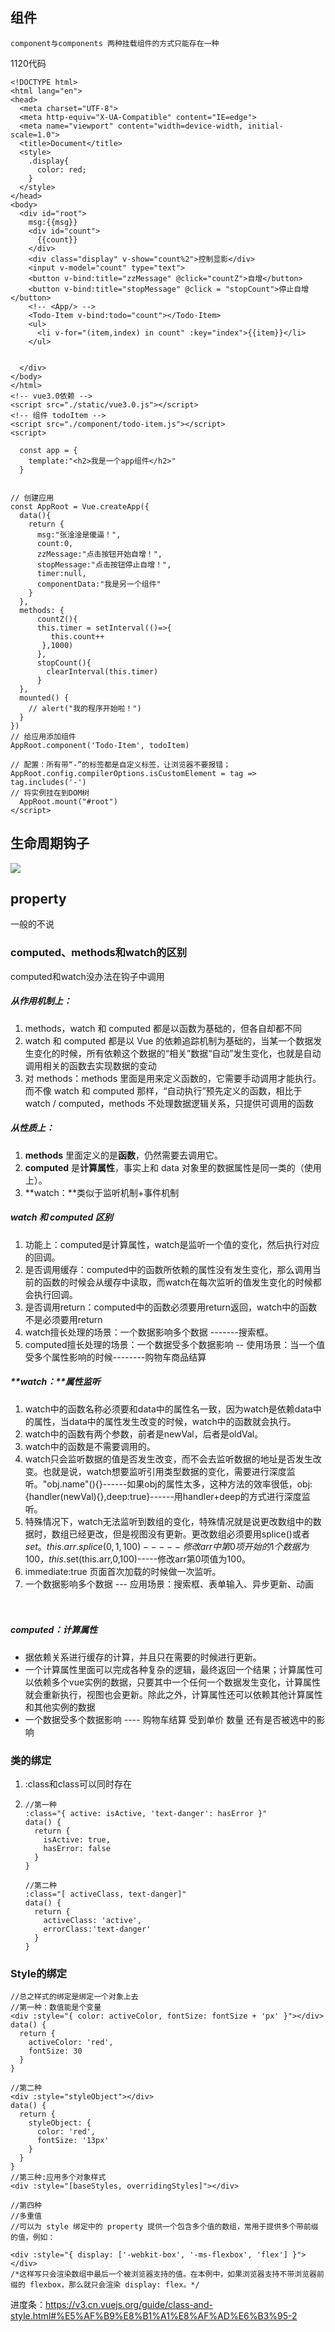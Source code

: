 ## 组件

``component与components 两种挂载组件的方式只能存在一种``

1120代码

```vue
<!DOCTYPE html>
<html lang="en">
<head>
  <meta charset="UTF-8">
  <meta http-equiv="X-UA-Compatible" content="IE=edge">
  <meta name="viewport" content="width=device-width, initial-scale=1.0">
  <title>Document</title>
  <style>
    .display{
      color: red;
    }
  </style>
</head>
<body>
  <div id="root">
    msg:{{msg}}
    <div id="count">
      {{count}}
    </div>
    <div class="display" v-show="count%2">控制显影</div>
    <input v-model="count" type="text">
    <button v-bind:title="zzMessage" @click="countZ">自增</button>
    <button v-bind:title="stopMessage" @click = "stopCount">停止自增</button>
    <!-- <App/> -->
    <Todo-Item v-bind:todo="count"></Todo-Item>
    <ul>
      <li v-for="(item,index) in count" :key="index">{{item}}</li>
    </ul>
      

  </div>
</body>
</html>
<!-- vue3.0依赖 -->
<script src="./static/vue3.0.js"></script>
<!-- 组件 todoItem -->
<script src="./component/todo-item.js"></script>
<script>

  const app = {
    template:"<h2>我是一个app组件</h2>"
  }

 
// 创建应用
const AppRoot = Vue.createApp({
  data(){
    return {
      msg:"张淦淦是傻逼！",
      count:0,
      zzMessage:"点击按钮开始自增！",
      stopMessage:"点击按钮停止自增！",
      timer:null,
      componentData:"我是另一个组件"
    }
  },
  methods: {
      countZ(){
      this.timer = setInterval(()=>{
         this.count++
       },1000)
      },
      stopCount(){
        clearInterval(this.timer)
      }
  },
  mounted() {
    // alert("我的程序开始啦！")
  }
})
// 给应用添加组件
AppRoot.component('Todo-Item', todoItem)

// 配置：所有带“-”的标签都是自定义标签，让浏览器不要报错；
AppRoot.config.compilerOptions.isCustomElement = tag => tag.includes('-')
// 将实例挂在到DOM树
  AppRoot.mount("#root")
</script>
```



## 生命周期钩子

<img src="./lifecycle.svg" />





## property

一般的不说

### computed、methods和watch的区别

computed和watch没办法在钩子中调用

##### 从作用机制上：

1. methods，watch 和 computed 都是以函数为基础的，但各自却都不同
2. watch 和 computed 都是以 Vue 的依赖追踪机制为基础的，当某一个数据发生变化的时候，所有依赖这个数据的“相关”数据“自动”发生变化，也就是自动调用相关的函数去实现数据的变动
3. 对 methods：methods 里面是用来定义函数的，它需要手动调用才能执行。而不像 watch 和 computed 那样，“自动执行”预先定义的函数，相比于 watch / computed，methods 不处理数据逻辑关系，只提供可调用的函数



##### **从性质上：**

1. **methods** 里面定义的是**函数**，仍然需要去调用它。
2. **computed** 是**计算属性**，事实上和 data 对象里的数据属性是同一类的（使用上）。
3. **watch：**类似于监听机制+事件机制



##### watch 和 computed  区别

1. 功能上：computed是计算属性，watch是监听一个值的变化，然后执行对应的回调。
2.  是否调用缓存：computed中的函数所依赖的属性没有发生变化，那么调用当前的函数的时候会从缓存中读取，而watch在每次监听的值发生变化的时候都会执行回调。
3. 是否调用return：computed中的函数必须要用return返回，watch中的函数不是必须要用return
4. watch擅长处理的场景：一个数据影响多个数据 -------搜索框。
5. computed擅长处理的场景：一个数据受多个数据影响 -- 使用场景：当一个值受多个属性影响的时候--------购物车商品结算



##### **watch：**属性监听

1. watch中的函数名称必须要和data中的属性名一致，因为watch是依赖data中的属性，当data中的属性发生改变的时候，watch中的函数就会执行。
2. watch中的函数有两个参数，前者是newVal，后者是oldVal。
3. watch中的函数是不需要调用的。
4.  watch只会监听数据的值是否发生改变，而不会去监听数据的地址是否发生改变。也就是说，watch想要监听引用类型数据的变化，需要进行深度监听。"obj.name"(){}------如果obj的属性太多，这种方法的效率很低，obj:{handler(newVal){},deep:true}------用handler+deep的方式进行深度监听。
5. 特殊情况下，watch无法监听到数组的变化，特殊情况就是说更改数组中的数据时，数组已经更改，但是视图没有更新。更改数组必须要用splice()或者$set。this.arr.splice(0,1,100)-----修改arr中第0项开始的1个数据为100，this.$set(this.arr,0,100)-----修改arr第0项值为100。
6.  immediate:true  页面首次加载的时候做一次监听。
7. 一个数据影响多个数据  ---  应用场景：搜索框、表单输入、异步更新、动画 

　　

##### **computed：计算属性**

- 据依赖关系进行缓存的计算，并且只在需要的时候进行更新。
- 一个计算属性里面可以完成各种复杂的逻辑，最终返回一个结果；计算属性可以依赖多个vue实例的数据，只要其中一个任何一个数据发生变化，计算属性就会重新执行，视图也会更新。除此之外，计算属性还可以依赖其他计算属性和其他实例的数据
- 一个数据受多个数据影响 ----  购物车结算 受到单价 数量 还有是否被选中的影响



### 类的绑定

1. :class和class可以同时存在

2. ```vue
   //第一种
   :class="{ active: isActive, 'text-danger': hasError }"
   data() {
     return {
       isActive: true,
       hasError: false
     }
   }
   
   //第二种
   :class="[ activeClass, text-danger]"
   data() {
     return {
       activeClass: 'active',
       errorClass:'text-danger'
     }
   }
   ```
   
   

### Style的绑定

```vue
//总之样式的绑定是绑定一个对象上去
//第一种：数值能是个变量
<div :style="{ color: activeColor, fontSize: fontSize + 'px' }"></div>
data() {
  return {
    activeColor: 'red',
    fontSize: 30
  }
}

//第二种
<div :style="styleObject"></div>
data() {
  return {
    styleObject: {
      color: 'red',
      fontSize: '13px'
    }
  }
}
//第三种:应用多个对象样式
<div :style="[baseStyles, overridingStyles]"></div>

//第四种
//多重值
//可以为 style 绑定中的 property 提供一个包含多个值的数组，常用于提供多个带前缀的值，例如：

<div :style="{ display: ['-webkit-box', '-ms-flexbox', 'flex'] }"></div>
/*这样写只会渲染数组中最后一个被浏览器支持的值。在本例中，如果浏览器支持不带浏览器前缀的 flexbox，那么就只会渲染 display: flex。*/
```



进度条：https://v3.cn.vuejs.org/guide/class-and-style.html#%E5%AF%B9%E8%B1%A1%E8%AF%AD%E6%B3%95-2
